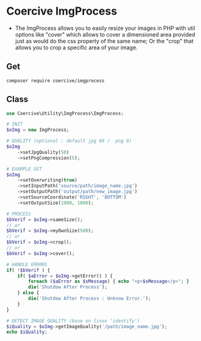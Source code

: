 Coercive ImgProcess
===================

- The ImgProcess allows you to easily resize your images in PHP with util options like "cover" which allows to cover a dimensioned area provided just as would do the css property of the same name; Or the "crop" that allows you to crop a specific area of ​​your image.

Get
---
```
composer require coercive/imgprocess
```

Class
-----
```php
use Coercive\Utility\ImgProcess\ImgProcess;

# INIT
$oImg = new ImgProcess;

# QUALITY (optional : default jpg 60 /  png 0)
$oImg
	->setJpgQuality(50)
	->setPngCompression(5);

# EXAMPLE SET
$oImg
	->setOverwriting(true)
	->setInputPath('source/path/image_name.jpg')
	->setOutputPath('output/path/new_image.jpg')
	->setSourceCoordinate('RIGHT', 'BOTTOM')
	->setOutputSize(1000, 1000);

# PROCESS
$bVerif = $oImg->sameSize();
// or
$bVerif = $oImg->myOwnSize(500);
// or
$bVerif = $oImg->crop();
// or
$bVerif = $oImg->cover();

# HANDLE ERRORS
if( !$bVerif ) {
	if( $aError = $oImg->getError() ) {
		foreach ($aError as $sMessage) { echo "<p>$sMessage</p>"; }
		die('Shutdow After Process');
	} else {
		die('Shutdow After Process : Unknow Error.');
	}
}

# DETECT IMAGE QUALITY (base on linux 'identify')
$iQuality = $oImg->getImageQuality('/path/image_name.jpg');
echo $iQuality;

```
